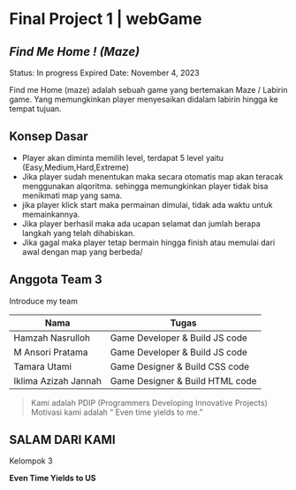 # Final Project 1 | webGame
## _Find Me Home ! (Maze)_
Status: In progress
Expired Date: November 4, 2023

Find me Home (maze) adalah sebuah game yang bertemakan Maze / Labirin game.
Yang memungkinkan player menyesaikan didalam labirin hingga ke tempat tujuan.




## Konsep Dasar

- Player akan diminta memilih level, terdapat 5 level yaitu (Easy,Medium,Hard,Extreme)
- Jika player sudah menentukan maka secara otomatis map akan teracak menggunakan alqoritma. sehingga memungkinkan player tidak bisa menikmati map yang sama.
- jika player klick start maka permainan dimulai, tidak ada waktu untuk memainkannya.
- Jika player berhasil maka ada ucapan selamat dan jumlah berapa langkah yang telah dihabiskan.
- Jika gagal maka player tetap bermain hingga finish atau memulai dari awal dengan map yang berbeda/

## Anggota Team 3
Introduce my team

| Nama | Tugas |
| ------ | ------ |
| Hamzah Nasrulloh |  Game Developer & Build JS code|
| M Ansori Pratama | Game Developer & Build JS code|
| Tamara Utami | Game Designer & Build CSS code|
| Iklima Azizah Jannah | Game Designer & Build HTML code |

> Kami adalah PDIP 
(Programmers Developing Innovative Projects)
> Motivasi kami adalah “ Even time yields to me.”




## SALAM DARI KAMI

Kelompok 3

**Even Time Yields to US**
